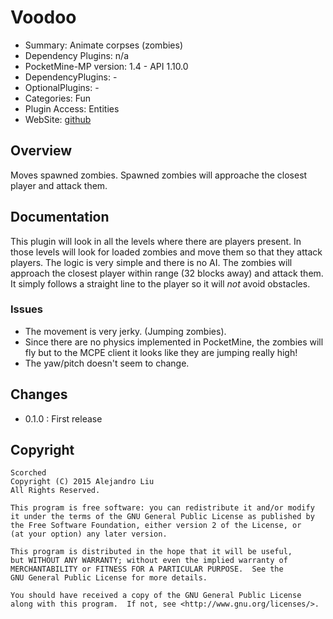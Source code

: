 Voodoo
=======

* Summary: Animate corpses (zombies)
* Dependency Plugins: n/a
* PocketMine-MP version: 1.4 - API 1.10.0
* DependencyPlugins: -
* OptionalPlugins: -
* Categories: Fun
* Plugin Access: Entities
* WebSite: [github](https://github.com/alejandroliu/pocketmine-plugins/tree/dev/Voodoo)

Overview
--------

Moves spawned zombies.  Spawned zombies will approache the closest
player and attack them.

Documentation
-------------

This plugin will look in all the levels where there are players
present.  In those levels will look for loaded zombies and move them
so that they attack players.  The logic is very simple and there is no
AI.  The zombies will approach the closest player within range (32
blocks away) and attack them.  It simply follows a straight line to
the player so it will *not* avoid obstacles.


### Issues

* The movement is very jerky.  (Jumping zombies).
* Since there are no physics implemented in PocketMine, the zombies
  will fly but to the MCPE client it looks like they are jumping
  really high!
* The yaw/pitch doesn't seem to change.

Changes
-------

* 0.1.0 : First release

Copyright
---------

    Scorched
    Copyright (C) 2015 Alejandro Liu  
    All Rights Reserved.

    This program is free software: you can redistribute it and/or modify
    it under the terms of the GNU General Public License as published by
    the Free Software Foundation, either version 2 of the License, or
    (at your option) any later version.

    This program is distributed in the hope that it will be useful,
    but WITHOUT ANY WARRANTY; without even the implied warranty of
    MERCHANTABILITY or FITNESS FOR A PARTICULAR PURPOSE.  See the
    GNU General Public License for more details.

    You should have received a copy of the GNU General Public License
    along with this program.  If not, see <http://www.gnu.org/licenses/>.
